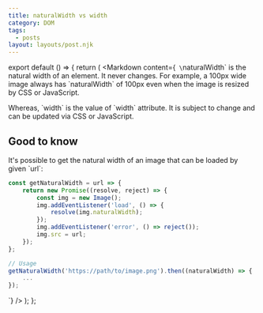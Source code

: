 ```yaml
---
title: naturalWidth vs width
category: DOM
tags:
  - posts
layout: layouts/post.njk
---
```


export default () => {
    return (
<Markdown
    content={`
\`naturalWidth\` is the natural width of an element. It never changes.
For example, a 100px wide image always has \`naturalWidth\` of 100px even when the image is resized by CSS or JavaScript.

Whereas, \`width\` is the value of \`width\` attribute. It is subject to change and can be updated via CSS or JavaScript.

## Good to know

It's possible to get the natural width of an image that can be loaded by given \`url\`:

~~~ javascript
const getNaturalWidth = url => {
    return new Promise((resolve, reject) => {
        const img = new Image();
        img.addEventListener('load', () => {
            resolve(img.naturalWidth);
        });
        img.addEventListener('error', () => reject());
        img.src = url;
    });
};

// Usage
getNaturalWidth('https://path/to/image.png').then((naturalWidth) => {
    ...
});
~~~
`}
/>
    );
};
